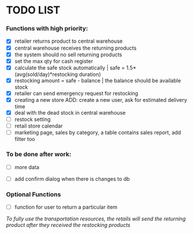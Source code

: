 # TODO LIST

### Functions with high priority:

- [x] retailer returns product to central warehouse
- [x] central warehouse receives the returning products
- [x] the system should no sell returning products 
- [x] set the max qty for cash register
- [x] calculate the safe stock automatically | safe = 1.5* (avg(sold/day)*restocking duration)
- [x] restocking amount = safe - balance | the balance should be available stock 
- [x] retailer can send emergency request for restocking
- [x] creating a new store ADD: create a new user, ask for estimated delivery time
- [x] deal with the dead stock in central warehouse
- [ ] restock setting
- [ ] retail store calendar
- [ ] marketing page, sales by category, a table contains sales report, add filter too

### To be done after work:

- [ ] more data
- [ ] add confirm dialog when there is changes to db 


### Optional Functions
- [ ] function for user to return a particular item


_To fully use the transportation resources, the retails will send the returning product after they received the restocking products_